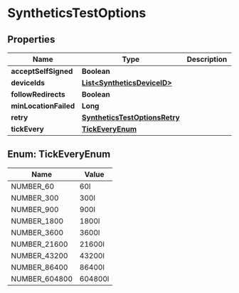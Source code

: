 

# SyntheticsTestOptions

## Properties

Name | Type | Description | Notes
------------ | ------------- | ------------- | -------------
**acceptSelfSigned** | **Boolean** |  |  [optional]
**deviceIds** | [**List&lt;SyntheticsDeviceID&gt;**](SyntheticsDeviceID.md) |  |  [optional]
**followRedirects** | **Boolean** |  |  [optional]
**minLocationFailed** | **Long** |  |  [optional]
**retry** | [**SyntheticsTestOptionsRetry**](SyntheticsTestOptionsRetry.md) |  |  [optional]
**tickEvery** | [**TickEveryEnum**](#TickEveryEnum) |  |  [optional]



## Enum: TickEveryEnum

Name | Value
---- | -----
NUMBER_60 | 60l
NUMBER_300 | 300l
NUMBER_900 | 900l
NUMBER_1800 | 1800l
NUMBER_3600 | 3600l
NUMBER_21600 | 21600l
NUMBER_43200 | 43200l
NUMBER_86400 | 86400l
NUMBER_604800 | 604800l



